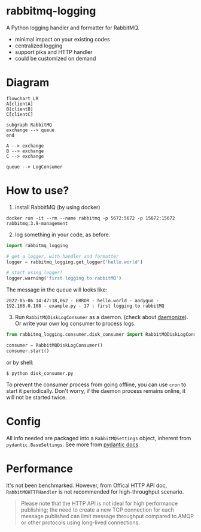 # rabbitmq-logging

A Python logging handler and formatter for RabbitMQ.

- minimal impact on your existing codes
- centralized logging
- support pika and HTTP handler
- could be customized on demand

# Diagram

```mermaid
flowchart LR
A[clientA]
B[clientB]
C[clientC]

subgraph RabbitMQ
exchange --> queue
end

A --> exchange
B --> exchange
C --> exchange

queue --> LogConsumer
```

# How to use?

1. install RabbitMQ (by using docker)

```shell
docker run -it --rm --name rabbitmq -p 5672:5672 -p 15672:15672 rabbitmq:3.9-management 
```

2. log something in your code, as before.

```python
import rabbitmq_logging

# get a logger, with handler and formatter
logger = rabbitmq_logging.get_logger('hello.world')

# start using logger!
logger.warning('first logging to rabbitMQ')
```

The message in the queue will looks like:

```text
2022-05-06 14:47:18,062 - ERROR - hello.world - andyguo - 192.168.0.108 - example.py - 17 : first logging to rabbitMQ
```

3. Run `RabbitMQDiskLogConsumer` as a daemon. (check
   about [daemonize](https://github.com/gxagxagxa/useful-snippets/tree/main/src/daemonlize)). Or write your own log consumer to process logs.

```python
from rabbitmq_logging.consumer.disk_consumer import RabbitMQDiskLogConsumer

consumer = RabbitMQDiskLogConsumer()
consumer.start()
```

or by shell:

```shell
$ python disk_consumer.py
```

To prevent the consumer process from going offline, you can use `cron` to start it periodically. Don't worry, if the
daemon process remains online, it will not be started twice.

# Config

All info needed are packaged into a `RabbitMQSettings` object, inherent from `pydantic.BaseSettings`. See more
from [pydantic docs](https://pydantic-docs.helpmanual.io/usage/settings/).

# Performance

It's not been benchmarked. However, from Offical HTTP API doc, `RabbitMQHTTPHandler` is not recommended for
high-throughput scenario.
> Please note that the HTTP API is not ideal for high performance publishing; the need to create a new TCP connection for each message published can limit message throughput compared to AMQP or other protocols using long-lived connections.